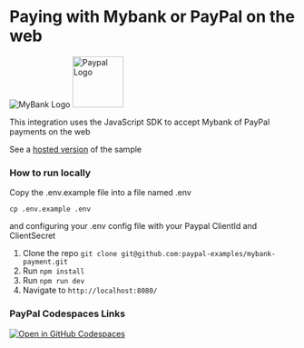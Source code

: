 # Paying with Mybank or PayPal on the web

<p>
<img src="https://www.paypalobjects.com/images/checkout/latinum/Altpay_logo_mybank.svg" alt="MyBank Logo">
<img src="https://upload.wikimedia.org/wikipedia/commons/b/b5/PayPal.svg" width="90px" alt="Paypal Logo">
</p>

This integration uses the JavaScript SDK to accept Mybank of PayPal payments on the web


See a [hosted version](https://mybank-paypal-js-sdk.herokuapp.com) of the sample


### How to run locally

Copy the .env.example file into a file named .env

```
cp .env.example .env
```

and configuring your .env config file with your Paypal ClientId and ClientSecret

1. Clone the repo  `git clone git@github.com:paypal-examples/mybank-payment.git`
2. Run `npm install`
3. Run `npm run dev`
4. Navigate to `http://localhost:8080/`

### PayPal Codespaces Links
[![Open in GitHub Codespaces](https://github.com/codespaces/badge.svg)](https://codespaces.new/paypal-examples/mybank)

